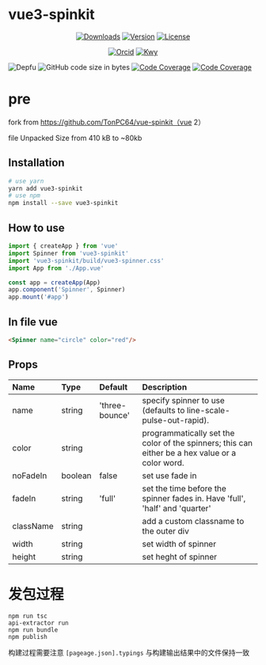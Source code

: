 # vue3-spinkit

<p align="center">
  <a href="https://www.npmjs.com/package/vue3-spinkit"><img src="https://img.shields.io/npm/dm/vue3-spinkit.svg?sanitize=true" alt="Downloads"></a>
  <a href="https://www.npmjs.com/package/vue3-spinkit"><img src="https://img.shields.io/npm/v/vue3-spinkit.svg?sanitize=true" alt="Version"></a>
  <a href="https://www.npmjs.com/package/vue3-spinkit"><img src="https://img.shields.io/npm/l/vue3-spinkit.svg?sanitize=true" alt="License"></a>
</p>

<p align="center">
  <a href="https://orcid.org/0009-0009-0993-7629"><img src="https://img.shields.io/badge/iD-0009--0009--0993--7629-f5f5f5" alt="Orcid"></a>
  <a href="https://ko-fi.com/kwy"><img src="https://badgen.net/badge/icon/kofi?icon=kofi&label=kwy&color=F16061" alt="Kwy"></a>

<!-- [![iD: 0009-0009-0993-7629](https://img.shields.io/badge/0009--0009--0993--7629-blue.svg?style=for-the-badge&logo=orcid)](https://orcid.org/0009-0009-0993-7629) [![Ko-fi](https://img.shields.io/badge/ko--fi-F16061?style=for-the-badge&logo=kofi&logoColor=f5f5f5)](https://ko-fi.com/kwy) -->

</p>

<p align="center">

![Depfu](https://img.shields.io/depfu/kangwuyi/vue3-spinkit) ![GitHub code size in bytes](https://img.shields.io/github/languages/code-size/kangwuyi/vue3-spinkit) [![Code Coverage](https://img.shields.io/codecov/c/github/kangwuyi/vue3-spinkit)](https://codecov.io/github/kangwuyi/vue3-spinkit) [![Code Coverage](https://github.com/kangwuyi/vue3-spinkit/actions/workflows/node.js.yml/badge.svg)](https://github.com/kangwuyi/kangwuyi/vue3-spinkit)


</p>




# pre
fork from https://github.com/TonPC64/vue-spinkit（vue 2）

file Unpacked Size from 410 kB to ~80kb

## Installation

```bash
# use yarn
yarn add vue3-spinkit
# use npm
npm install --save vue3-spinkit
```

## How to use
```js
import { createApp } from 'vue'
import Spinner from 'vue3-spinkit'
import 'vue3-spinkit/build/vue3-spinner.css'
import App from './App.vue'

const app = createApp(App)
app.component('Spinner', Spinner)
app.mount('#app')
```

## In file vue
```html
<Spinner name="circle" color="red"/>
```

## Props

| Name | Type | Default | Description |
|:-----|:-----|:--------|:------------|
| name | string | 'three-bounce' | specify spinner to use (defaults to line-scale-pulse-out-rapid). |
| color | string |  | programmatically set the color of the spinners; this can either be a hex value or a color word. |
| noFadeIn | boolean | false | set use fade in |
| fadeIn | string | 'full' | set the time before the spinner fades in. Have 'full', 'half' and 'quarter' |
| className | string | | add a custom classname to the outer div |
| width | string | | set width of spinner |
| height | string | | set heght of spinner |


# 发包过程
```
npm run tsc
api-extractor run
npm run bundle
npm publish
```

构建过程需要注意 `[pageage.json].typings` 与构建输出结果中的文件保持一致